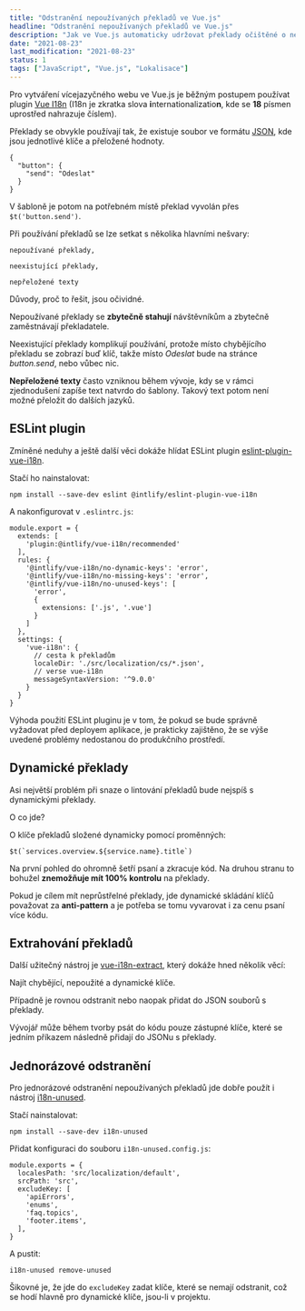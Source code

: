 ```yaml
---
title: "Odstranění nepoužívaných překladů ve Vue.js"
headline: "Odstranění nepoužívaných překladů ve Vue.js"
description: "Jak ve Vue.js automaticky udržovat překlady očištěné o nepoužívané klíče."
date: "2021-08-23"
last_modification: "2021-08-23"
status: 1
tags: ["JavaScript", "Vue.js", "Lokalisace"]
---
```


Pro vytváření vícejazyčného webu ve Vue.js je běžným postupem používat plugin [Vue I18n](https://kazupon.github.io/vue-i18n/) (I18n je zkratka slova **i**nternationalizatio**n**, kde se **18** písmen uprostřed nahrazuje číslem).

Překlady se obvykle používají tak, že existuje soubor ve formátu [JSON](/json), kde jsou jednotlivé klíče a přeložené hodnoty.

```
{
  "button": {
    "send": "Odeslat"
  }
}
```

V šabloně je potom na potřebném místě překlad vyvolán přes `$t('button.send')`.

Při používání překladů se lze setkat s několika hlavními nešvary:

    nepoužívané překlady,

    neexistující překlady,

    nepřeložené texty

Důvody, proč to řešit, jsou očividné.

Nepoužívané překlady se **zbytečně stahují** návštěvníkům a zbytečně zaměstnávají překladatele.

Neexistující překlady komplikují používání, protože místo chybějícího překladu se zobrazí buď klíč, takže místo *Odeslat* bude na stránce *button.send*, nebo vůbec nic.

**Nepřeložené texty** často vzniknou během vývoje, kdy se v rámci zjednodušení zapíše text natvrdo do šablony. Takový text potom není možné přeložit do dalších jazyků.

## ESLint plugin

Zmíněné neduhy a ještě další věci dokáže hlídat ESLint plugin [eslint-plugin-vue-i18n](https://github.com/intlify/eslint-plugin-vue-i18n).

Stačí ho nainstalovat:

```
npm install --save-dev eslint @intlify/eslint-plugin-vue-i18n
```

A nakonfigurovat v `.eslintrc.js`:

```
module.export = {
  extends: [
    'plugin:@intlify/vue-i18n/recommended'
  ],
  rules: {
    '@intlify/vue-i18n/no-dynamic-keys': 'error',
    '@intlify/vue-i18n/no-missing-keys': 'error',
    '@intlify/vue-i18n/no-unused-keys': [
      'error',
      {
        extensions: ['.js', '.vue']
      }
    ]
  },
  settings: {
    'vue-i18n': {
      // cesta k překladům
      localeDir: './src/localization/cs/*.json',
      // verse vue-i18n
      messageSyntaxVersion: '^9.0.0'
    }
  }
}
```

Výhoda použití ESLint pluginu je v tom, že pokud se bude správně vyžadovat před deployem aplikace, je prakticky zajištěno, že se výše uvedené problémy nedostanou do produkčního prostředí.

## Dynamické překlady

Asi největší problém při snaze o lintování překladů bude nejspíš s dynamickými překlady.

O co jde?

O klíče překladů složené dynamicky pomocí proměnných:

```
$t(`services.overview.${service.name}.title`)
```

Na první pohled do ohromně šetří psaní a zkracuje kód. Na druhou stranu to bohužel **znemožňuje mít 100% kontrolu** na překlady.

Pokud je cílem mít neprůstřelné překlady, jde dynamické skládání klíčů považovat za **anti-pattern** a je potřeba se tomu vyvarovat i za cenu psaní více kódu.

## Extrahování překladů

Další užitečný nástroj je [vue-i18n-extract](https://github.com/pixari/vue-i18n-extract), který dokáže hned několik věcí:

Najít chybějící, nepoužité a dynamické klíče.

Případně je rovnou odstranit nebo naopak přidat do JSON souborů s překlady.

Vývojář může během tvorby psát do kódu pouze zástupné klíče, které se jedním příkazem následně přidají do JSONu s překlady.

## Jednorázové odstranění

Pro jednorázové odstranění nepoužívaných překladů jde dobře použít i nástroj [i18n-unused](https://github.com/mxmvshnvsk/i18n-unused).

Stačí nainstalovat:

```
npm install --save-dev i18n-unused
```

Přidat konfiguraci do souboru `i18n-unused.config.js`:

```
module.exports = {
  localesPath: 'src/localization/default',
  srcPath: 'src',
  excludeKey: [
    'apiErrors',
    'enums',
    'faq.topics',
    'footer.items',
  ],
}
```

A pustit:

```
i18n-unused remove-unused
```

Šikovné je, že jde do `excludeKey` zadat klíče, které se nemají odstranit, což se hodí hlavně pro dynamické klíče, jsou-li v projektu.